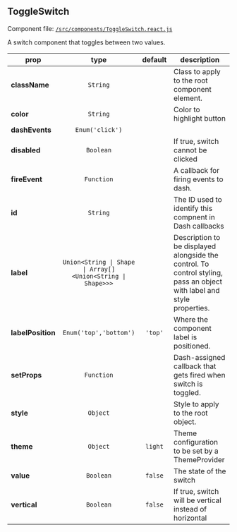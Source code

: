 
## ToggleSwitch

Component file: [`/src/components/ToggleSwitch.react.js`](/src/components/ToggleSwitch.react.js)

A switch component that toggles between
two values.

prop | type | default | description
---- | :----: | :-------: | -----------
**className** | `String` |  | Class to apply to the root component element.
**color** | `String` |  | Color to highlight button
**dashEvents** | `Enum('click')` |  | 
**disabled** | `Boolean` |  | If true, switch cannot be clicked
**fireEvent** | `Function` |  | A callback for firing events to dash.
**id** | `String` |  | The ID used to identify this compnent in Dash callbacks
**label** | `Union<String \| Shape \| Array[]<Union<String \| Shape>>>` |  | Description to be displayed alongside the control. To control styling, pass an object with label and style properties.
**labelPosition** | `Enum('top','bottom')` | `'top'` | Where the component label is positioned.
**setProps** | `Function` |  | Dash-assigned callback that gets fired when switch is toggled.
**style** | `Object` |  | Style to apply to the root object.
**theme** | `Object` | `light` | Theme configuration to be set by a ThemeProvider
**value** | `Boolean` | `false` | The state of the switch
**vertical** | `Boolean` | `false` | If true, switch will be vertical instead of horizontal
